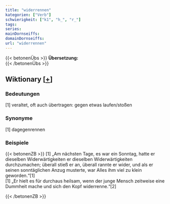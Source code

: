 ```yaml
---
title: "widerrennen"
kategorien: ["Verb"]
schwierigkeit: ["k1", "h_", "r_"]
tags:
series:
mainDornseiffs:
domainDornseiffs:
url: "widerrennen"
---
```


{{< betonenÜbs >}}
**Übersetzung:**  
{{< /betonenÜbs >}}

## Wiktionary [[+](https://de.wiktionary.org/wiki/widerrennen)]

### Bedeutungen
[1] veraltet, oft auch übertragen: gegen etwas laufen/stoßen  

### Synonyme
[1] dagegenrennen  

### Beispiele
{{< betonenZB >}}
[1] „Am nächsten Tage, es war ein Sonntag, hatte er dieselben Widerwärtigkeiten er dieselben Widerwärtigkeiten durchzumachen; überall stieß er an, überall rannte er wider, und als er seinen sonntäglichen Anzug musterte, war Alles ihm viel zu klein geworden.“[1]  
[1] „Er hielt es für durchaus heilsam, wenn der junge Mensch zeitweise eine Dummheit mache und sich den Kopf widerrenne.“[2]  

{{< /betonenZB >}}

